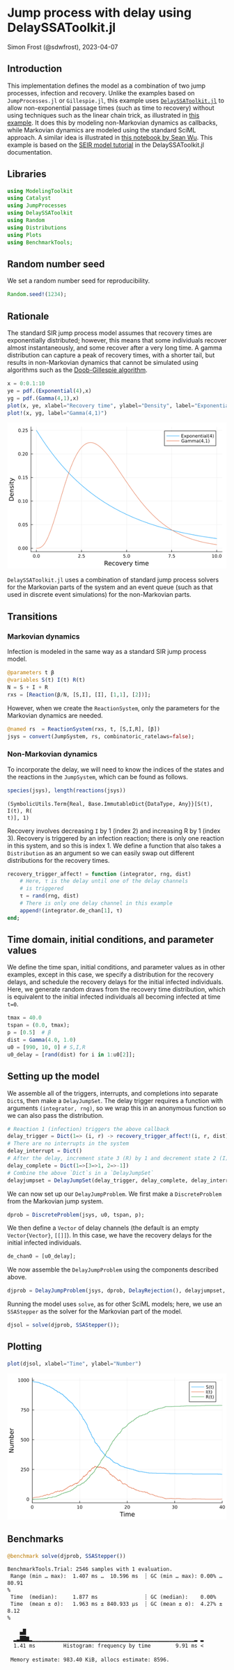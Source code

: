 # Jump process with delay using DelaySSAToolkit.jl
Simon Frost (@sdwfrost), 2023-04-07

## Introduction

This implementation defines the model as a combination of two jump processes, infection and recovery. Unlike the examples based on `JumpProcesses.jl` or `Gillespie.jl`, this example uses [`DelaySSAToolkit.jl`](https://github.com/palmtree2013/DelaySSAToolkit.jl) to allow non-exponential passage times (such as time to recovery) without using techniques such as the linear chain trick, as illustrated in [this example](https://github.com/epirecipes/sir-julia/blob/master/markdown/ode_stages/ode_stages.md). It does this by modeling non-Markovian dynamics as callbacks, while Markovian dynamics are modeled using the standard SciML approach. A similar idea is illustrated in [this notebook by Sean Wu](https://github.com/epirecipes/sir-julia/blob/master/markdown/jump_process_delay/jump_process_delay.md). This example is based on the [SEIR model tutorial](https://palmtree2013.github.io/DelaySSAToolkit.jl/dev/tutorials/tutorials/) in the DelaySSAToolkit.jl documentation.

## Libraries

```julia
using ModelingToolkit
using Catalyst
using JumpProcesses
using DelaySSAToolkit
using Random
using Distributions
using Plots
using BenchmarkTools;
```




## Random number seed

We set a random number seed for reproducibility.

```julia
Random.seed!(1234);
```




## Rationale

The standard SIR jump process model assumes that recovery times are exponentially distributed; however, this means that some individuals recover almost instantaneously, and some recover after a very long time. A gamma distribution can capture a peak of recovery times, with a shorter tail, but results in non-Markovian dynamics that cannot be simulated using algorithms such as the [Doob-Gillespie algorithm](https://en.wikipedia.org/wiki/Gillespie_algorithm).

```julia
x = 0:0.1:10
ye = pdf.(Exponential(4),x)
yg = pdf.(Gamma(4,1),x)
plot(x, ye, xlabel="Recovery time", ylabel="Density", label="Exponential(4)")
plot!(x, yg, label="Gamma(4,1)")
```

![](figures/jump_process_delayssatoolkit_3_1.png)



`DelaySSAToolkit.jl` uses a combination of standard jump process solvers for the Markovian parts of the system and an event queue (such as that used in discrete event simulations) for the non-Markovian parts.

## Transitions

### Markovian dynamics

Infection is modeled in the same way as a standard SIR jump process model.

```julia
@parameters t β
@variables S(t) I(t) R(t)
N = S + I + R
rxs = [Reaction(β/N, [S,I], [I], [1,1], [2])];
```




However, when we create the `ReactionSystem`, only the parameters for the Markovian dynamics are needed.

```julia
@named rs  = ReactionSystem(rxs, t, [S,I,R], [β])
jsys = convert(JumpSystem, rs, combinatoric_ratelaws=false);
```




### Non-Markovian dynamics

To incorporate the delay, we will need to know the indices of the states and the reactions in the `JumpSystem`, which can be found as follows.

```julia
species(jsys), length(reactions(jsys))
```

```
(SymbolicUtils.Term{Real, Base.ImmutableDict{DataType, Any}}[S(t), I(t), R(
t)], 1)
```





Recovery involves decreasing `I` by 1 (index 2) and increasing R by 1 (index 3). Recovery is triggered by an infection reaction; there is only one reaction in this system, and so this is index 1. We define a function that also takes a `Distribution` as an argument so we can easily swap out different distributions for the recovery times.

```julia
recovery_trigger_affect! = function (integrator, rng, dist)
    # Here, τ is the delay until one of the delay channels
    # is triggered  
    τ = rand(rng, dist)
    # There is only one delay channel in this example
    append!(integrator.de_chan[1], τ)
end;
```




## Time domain, initial conditions, and parameter values

We define the time span, initial conditions, and parameter values as in other examples, except in this case, we specify a distribution for the recovery delays, and schedule the recovery delays for the initial infected individuals. Here, we generate random draws from the recovery time distribution, which is equivalent to the initial infected individuals all becoming infected at time `t=0`.

```julia
tmax = 40.0
tspan = (0.0, tmax);
p = [0.5]  # β   
dist = Gamma(4.0, 1.0)
u0 = [990, 10, 0] # S,I,R
u0_delay = [rand(dist) for i in 1:u0[2]];
```




## Setting up the model

We assemble all of the triggers, interrupts, and completions into separate `Dict`s, then make a `DelayJumpSet`. The delay trigger requires a function with arguments `(integrator, rng)`, so we wrap this in an anonymous function so we can also pass the distribution.

```julia
# Reaction 1 (infection) triggers the above callback
delay_trigger = Dict(1=> (i, r) -> recovery_trigger_affect!(i, r, dist))
# There are no interrupts in the system
delay_interrupt = Dict()
# After the delay, increment state 3 (R) by 1 and decrement state 2 (I) by 1
delay_complete = Dict(1=>[3=>1, 2=>-1])
# Combine the above `Dict`s in a `DelayJumpSet`
delayjumpset = DelayJumpSet(delay_trigger, delay_complete, delay_interrupt);
```




We can now set up our `DelayJumpProblem`. We first make a `DiscreteProblem` from the Markovian jump system.

```julia
dprob = DiscreteProblem(jsys, u0, tspan, p);
```




We then define a `Vector` of delay channels (the default is an empty `Vector{Vector}`, `[[]]`). In this case, we have the recovery delays for the initial infected individuals.

```julia
de_chan0 = [u0_delay];
```




We now assemble the `DelayJumpProblem` using the components described above.

```julia
djprob = DelayJumpProblem(jsys, dprob, DelayRejection(), delayjumpset, de_chan0, save_positions=(true,true));
```




Running the model uses `solve`, as for other SciML models; here, we use an `SSAStepper` as the solver for the Markovian part of the model.

```julia
djsol = solve(djprob, SSAStepper());
```




## Plotting

```julia
plot(djsol, xlabel="Time", ylabel="Number")
```

![](figures/jump_process_delayssatoolkit_14_1.png)



## Benchmarks

```julia
@benchmark solve(djprob, SSAStepper())
```

```
BenchmarkTools.Trial: 2546 samples with 1 evaluation.
 Range (min … max):  1.407 ms …  10.596 ms  ┊ GC (min … max): 0.00% … 80.91
%
 Time  (median):     1.877 ms               ┊ GC (median):    0.00%
 Time  (mean ± σ):   1.963 ms ± 840.933 μs  ┊ GC (mean ± σ):  4.27% ±  8.12
%

    ▄█                                                         
  ▂▃██▇▂▁▁▁▁▁▁▁▁▁▁▁▁▁▁▁▁▁▁▁▁▁▁▁▁▁▁▁▁▁▁▁▁▁▁▁▁▁▁▁▁▁▁▁▁▁▁▁▁▁▁▁▁▂ ▂
  1.41 ms         Histogram: frequency by time        9.91 ms <

 Memory estimate: 983.40 KiB, allocs estimate: 8596.
```


